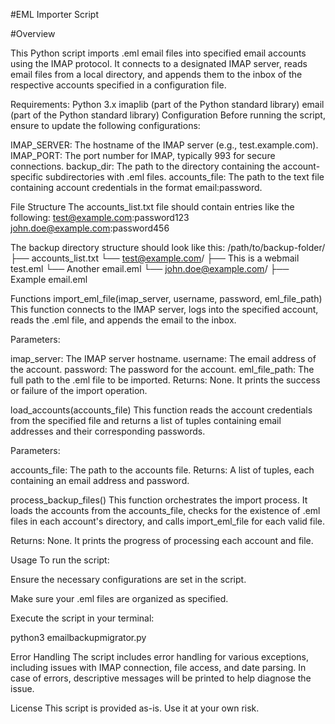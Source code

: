 #EML Importer Script

#Overview

This Python script imports .eml email files into specified email accounts using the IMAP protocol. It connects to a designated IMAP server, reads email files from a local directory, and appends them to the inbox of the respective accounts specified in a configuration file.

Requirements:
Python 3.x
imaplib (part of the Python standard library)
email (part of the Python standard library)
Configuration
Before running the script, ensure to update the following configurations:

IMAP_SERVER: The hostname of the IMAP server (e.g., test.example.com).
IMAP_PORT: The port number for IMAP, typically 993 for secure connections.
backup_dir: The path to the directory containing the account-specific subdirectories with .eml files.
accounts_file: The path to the text file containing account credentials in the format email:password.

File Structure
The accounts_list.txt file should contain entries like the following:
test@example.com:password123
john.doe@example.com:password456

The backup directory structure should look like this:
/path/to/backup-folder/
├── accounts_list.txt
└── test@example.com/
    ├── This is a webmail test.eml
    └── Another email.eml
└── john.doe@example.com/
    ├── Example email.eml
    
Functions
import_eml_file(imap_server, username, password, eml_file_path)
This function connects to the IMAP server, logs into the specified account, reads the .eml file, and appends the email to the inbox.

Parameters:

imap_server: The IMAP server hostname.
username: The email address of the account.
password: The password for the account.
eml_file_path: The full path to the .eml file to be imported.
Returns: None. It prints the success or failure of the import operation.

load_accounts(accounts_file)
This function reads the account credentials from the specified file and returns a list of tuples containing email addresses and their corresponding passwords.

Parameters:

accounts_file: The path to the accounts file.
Returns: A list of tuples, each containing an email address and password.

process_backup_files()
This function orchestrates the import process. It loads the accounts from the accounts_file, checks for the existence of .eml files in each account's directory, and calls import_eml_file for each valid file.

Returns: None. It prints the progress of processing each account and file.

Usage
To run the script:

Ensure the necessary configurations are set in the script.

Make sure your .eml files are organized as specified.

Execute the script in your terminal:

python3 emailbackupmigrator.py

Error Handling
The script includes error handling for various exceptions, including issues with IMAP connection, file access, and date parsing. In case of errors, descriptive messages will be printed to help diagnose the issue.

License
This script is provided as-is. Use it at your own risk.
